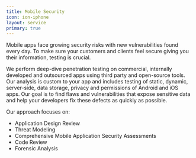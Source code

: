 ```yaml
---
title: Mobile Security
icon: ion-iphone
layout: service
primary: true
---
```


Mobile apps face growing security risks with new vulnerabilities found every day. To make sure your customers and clients feel secure giving you their information, testing is crucial.

We perform deep-dive penetration testing on commercial, internally developed and outsourced apps using third party and open-source tools. Our analysis is custom to your app and includes testing of static, dynamic, server-side, data storage, privacy and permissions of Android and iOS apps. Our goal is to find flaws and vulnerabilities that expose sensitive data and help your developers fix these defects as quickly as possible.

Our approach focuses on:
* Application Design Review
* Threat Modeling
* Comprehensive Mobile Application Security Assessments
* Code Review
* Forensic Analysis